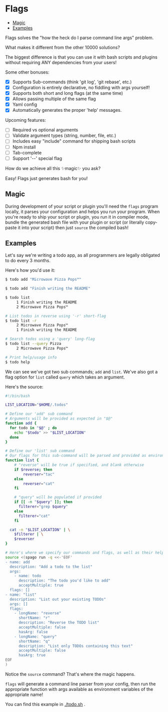 # Flags


<!-- toc GFM -->

* [Magic](#magic)
* [Examples](#examples)

<!-- tocstop -->

Flags solves the "how the heck do I parse command line args" problem.

What makes it different from the other 10000 solutions?

The biggest difference is that you can use it with bash scripts and plugins
without requiring ANY dependencies from your users!

Some other bonuses:

- [x] Supports Sub-commands (think 'git log', 'git rebase', etc.)
- [x] Configuration is entirely declarative, no fiddling with args yourself!
- [x] Supports both short and long flags (at the same time) 
- [x] Allows passing multiple of the same flag
- [x] Yaml config
- [x] Automatically generates the proper 'help' messages.

Upcoming features:

- [ ] Required vs optional arguments
- [ ] Validate argument types (string, number, file, etc.)
- [ ] Includes easy "include" command for shipping bash scripts
- [ ] Npm install
- [ ] Tab-complete
- [ ] Support '--' special flag

How do we achieve all this ✨magic✨ you ask?

Easy! Flags just generates bash for you!

## Magic

During development of your script or plugin you'll need the `flags` program locally, 
it parses your configuration and helps you run your program.
When you're ready to ship your script or plugin, you run it in compiler mode,
bundle the generated bash file with your plugin or script (or literally copy-paste it into your script)
then just `source` the compiled bash!

## Examples

Let's say we're writing a todo app, as all programmers are legally obligated to do every 3 months.

Here's how you'd use it:

```bash
$ todo add "Microwave Pizza Pops™"

$ todo add "Finish writing the README"

$ todo list
     1 Finish writing the README
     2 Microwave Pizza Pops™

# List todos in reverse using '-r' short-flag
$ todo list -r
     2 Microwave Pizza Pops™
     1 Finish writing the README

# Search todos using a 'query' long-flag
$ todo list --query Pizza
     2 Microwave Pizza Pops™

# Print help/usage info
$ todo help
```

We can see we've got two sub commands; `add` and `list`.
We've also got a flag option for `list` called `query` which takes an argument.


Here's the source:


```bash
#!/bin/bash

LIST_LOCATION="$HOME/.todos"

# Define our 'add' sub command
# Arguments will be provided as expected in "$@"
function add {
  for todo in "$@" ; do
    echo "$todo" >> "$LIST_LOCATION"
  done
}

# Define our 'list' sub command
# Our flags for this sub-command will be parsed and provided as environment variables
function list {
    # "reverse" will be true if specified, and blank otherwise
    if $reverse; then
        reverser="tac"
    else
        reverser="cat"
    fi

    # "query" will be populated if provided
    if [[ -n "$query" ]]; then
      filterer="grep $query"
    else
      filterer="cat"
    fi

  cat -n "$LIST_LOCATION" | \
    $filterer | \
    $reverser
}

# Here's where we specify our commands and flags, as well as their help text and descriptions
source <(spago run -q <<-'EOF'
- name: add
  description: "Add a todo to the list"
  args:
    - name: todo
      description: "The todo you'd like to add"
      acceptMultiple: true
  flags: []
- name: "list"
  description: "List out your existing TODOs"
  args: []
  flags:
    - longName: "reverse"
      shortName: "r"
      description: "Reverse the TODO list"
      acceptMultiple: false
      hasArg: false
    - longName: "query"
      shortName: "q"
      description: "List only TODOs containing this text"
      acceptMultiple: false
      hasArg: true
EOF
)
```

Notice the `source` command? That's where the magic happens.

`flags` will generate a command line parser from your config, then run the appropriate function
with args available as environment variables of the appropriate name!


You can find this example in [./todo.sh](./todo.sh) .
